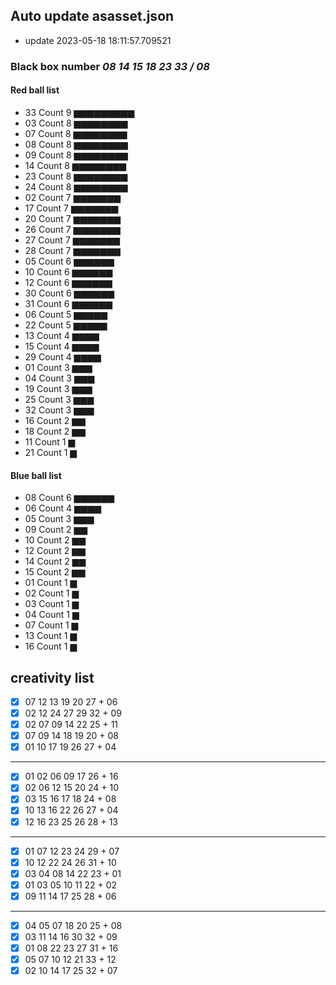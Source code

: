 ## Auto update asasset.json
 - update 2023-05-18 18:11:57.709521
### Black box number *08 14 15 18 23 33 / 08*
#### Red ball list
 - 33 Count  9 ▆▆▆▆▆▆▆▆▆
 - 03 Count  8 ▆▆▆▆▆▆▆▆
 - 07 Count  8 ▆▆▆▆▆▆▆▆
 - 08 Count  8 ▆▆▆▆▆▆▆▆
 - 09 Count  8 ▆▆▆▆▆▆▆▆
 - 14 Count  8 ▆▆▆▆▆▆▆▆
 - 23 Count  8 ▆▆▆▆▆▆▆▆
 - 24 Count  8 ▆▆▆▆▆▆▆▆
 - 02 Count  7 ▆▆▆▆▆▆▆
 - 17 Count  7 ▆▆▆▆▆▆▆
 - 20 Count  7 ▆▆▆▆▆▆▆
 - 26 Count  7 ▆▆▆▆▆▆▆
 - 27 Count  7 ▆▆▆▆▆▆▆
 - 28 Count  7 ▆▆▆▆▆▆▆
 - 05 Count  6 ▆▆▆▆▆▆
 - 10 Count  6 ▆▆▆▆▆▆
 - 12 Count  6 ▆▆▆▆▆▆
 - 30 Count  6 ▆▆▆▆▆▆
 - 31 Count  6 ▆▆▆▆▆▆
 - 06 Count  5 ▆▆▆▆▆
 - 22 Count  5 ▆▆▆▆▆
 - 13 Count  4 ▆▆▆▆
 - 15 Count  4 ▆▆▆▆
 - 29 Count  4 ▆▆▆▆
 - 01 Count  3 ▆▆▆
 - 04 Count  3 ▆▆▆
 - 19 Count  3 ▆▆▆
 - 25 Count  3 ▆▆▆
 - 32 Count  3 ▆▆▆
 - 16 Count  2 ▆▆
 - 18 Count  2 ▆▆
 - 11 Count  1 ▆
 - 21 Count  1 ▆
#### Blue ball list
 - 08 Count  6 ▆▆▆▆▆▆
 - 06 Count  4 ▆▆▆▆
 - 05 Count  3 ▆▆▆
 - 09 Count  2 ▆▆
 - 10 Count  2 ▆▆
 - 12 Count  2 ▆▆
 - 14 Count  2 ▆▆
 - 15 Count  2 ▆▆
 - 01 Count  1 ▆
 - 02 Count  1 ▆
 - 03 Count  1 ▆
 - 04 Count  1 ▆
 - 07 Count  1 ▆
 - 13 Count  1 ▆
 - 16 Count  1 ▆
## creativity list
- [x] 07 12 13 19 20 27 + 06
- [x] 02 12 24 27 29 32 + 09
- [x] 02 07 09 14 22 25 + 11
- [x] 07 09 14 18 19 20 + 08
- [x] 01 10 17 19 26 27 + 04
---
- [x] 01 02 06 09 17 26 + 16
- [x] 02 06 12 15 20 24 + 10
- [x] 03 15 16 17 18 24 + 08
- [x] 10 13 16 22 26 27 + 04
- [x] 12 16 23 25 26 28 + 13
---
- [x] 01 07 12 23 24 29 + 07
- [x] 10 12 22 24 26 31 + 10
- [x] 03 04 08 14 22 23 + 01
- [x] 01 03 05 10 11 22 + 02
- [x] 09 11 14 17 25 28 + 06
---
- [x] 04 05 07 18 20 25 + 08
- [x] 03 11 14 16 30 32 + 09
- [x] 01 08 22 23 27 31 + 16
- [x] 05 07 10 12 21 33 + 12
- [x] 02 10 14 17 25 32 + 07
